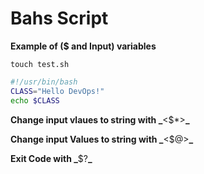 # Bahs Script

__Example of ($ and Input) variables__

`touch test.sh`

```bash
#!/usr/bin/bash
CLASS="Hello DevOps!"
echo $CLASS
```







**Change input vlaues to string with _**<$*>**_**

**Change input Values to string with _**<$@>**_**

**Exit Code with _**$?**_**


